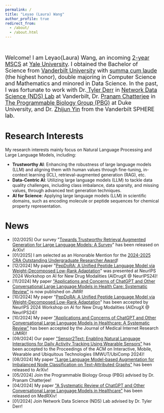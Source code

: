 ```yaml
---
permalink: /
title: "Leyao (Laura) Wang"
author_profile: true
redirect_from: 
  - /about/
  - /about.html
---
```


<br />

<p style="font-size:18px;">Welcome! I am Leyao(Laura) Wang, an incoming <a href="https://engineering.yale.edu/academic-study/departments/computer-science/graduate-study/master-science-program"> 2-year MSCS</a> at <a href="https://www.yale.edu/"> Yale University</a>. I obtained the Bachelor of Science from <a href="https://www.vanderbilt.edu/"> Vanderbilt University</a> with <a href="https://registrar.vanderbilt.edu/academic-records/latin-honors.php"> summa cum laude </a> (the highest honor), double majoring in Computer Science and Mathematics and minored in Data Science. In the past, I was fortunate to work with Dr.<a href="https://tylersnetwork.github.io/"> Tyler Derr</a>  in <a href="https://nds-vu.github.io/">Network Data Science (NDS) Lab</a> at Vanderbilt, Dr. <a href="https://bme.duke.edu/people/pranam-chatterjee/"> Pranam Chatterjee</a>  in <a href="https://www.chatterjeelab.com/">The Programmable Biology Group (PBG)</a> at Duke University, and Dr. <a href="https://www.vumc.org/biostatistics/person/zhijun-yin/"> Zhijun Yin</a> from the Vanderbilt SPHERE lab.</p>


Research Interests
======

 My research interests mainly focus on Natural Language Processing and Large Language Models, including:

- **Trustworthy AI**: Enhancing the robustness of large language models (LLM) and aligning them with human values through fine-tuning, in-context learning (ICL), retrieval-augmented generation (RAG), etc.
- **Data-Centric AI**: Utilizing large language models (LLM) to tackle data quality challenges, including class imbalance, data sparsity, and missing values, through advanced text generation techniques.
- **AI for Science**: Applying large language models (LLM) in scientific domains, such as encoding molecule or peptide sequences for chemical property representation.

News
======
- [02/2025] Our survey "[Towards Trustworthy Retrieval Augmented
Generation for Large Language Models: A Survey](https://arxiv.org/abs/2502.06872)" has been released on ArXiv!
- [01/2025] I am selected as an Honorable Mention for the [2024-2025 CRA Outstanding Undergraduate Researcher Award](https://cra.org/about/awards/outstanding-undergraduate-researcher-award/)! 
- [12/2024] My paper "[PepDoRA: A Unified Peptide Language Model via Weight-Decomposed Low-Rank Adaptation](https://neurips.cc/virtual/2024/102894)" was presented at NeurIPS 2024 Workshop on AI for New Drug Modalities (AIDrugX @ NeurIPS24)!
- [11/2024] My paper ["Applications and Concerns of ChatGPT and Other Conversational Large Language Models in Health Care: Systematic Review"](https://www.jmir.org/2024/1/e22769) is now published on JMIR!
- [10/2024] My paper "[PepDoRA: A Unified Peptide Language Model via Weight-Decomposed Low-Rank Adaptation](https://arxiv.org/abs/2410.20667)" has been accepted by NeurIPS 2024 Workshop on AI for New Drug Modalities (AIDrugX @ NeurIPS24)!
- [10/2024] My paper ["Applications and Concerns of ChatGPT and Other Conversational Large Language Models in Healthcare: A Systematic Review"](https://www.medrxiv.org/content/10.1101/2024.04.26.24306390v1) has been accepted by the Journal of Medical Internet Research (JMIR)!
- [09/2024] Our paper ["Sensor2Text: Enabling Natural Language Interactions for Daily Activity Tracking Using Wearable Sensors"](https://dl.acm.org/doi/abs/10.1145/3699747) has been accepted to the Proceedings of the ACM on Interactive, Mobile, Wearable and Ubiquitous Technologies (IMWUT/UbiComp 2024)!
- [08/2024] My paper ["Large Language Model-based Augmentation for Imbalanced Node Classification on Text-Attributed Graphs"](https://arxiv.org/abs/2410.16882) has been released to ArXiv!
- [05/2024] Join the Programmable Biology Group (PBG) advised by Dr. Pranam Chatterjee!
- [04/2024] My paper ["A Systematic Review of ChatGPT and Other Conversational Large Language Models in Healthcare"](https://www.medrxiv.org/content/10.1101/2024.04.26.24306390v1) has been released on MedRXiv!
- [01/2024] Join Network Data Science (NDS) Lab advised by Dr. Tyler Derr!
